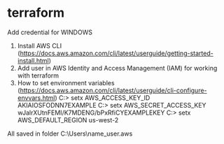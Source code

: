 # terraform


Add credential for WINDOWS
1. Install AWS CLI (https://docs.aws.amazon.com/cli/latest/userguide/getting-started-install.html)
2. Add user in AWS Identity and Access Management (IAM) for working with terraform
3. How to set environment variables (https://docs.aws.amazon.com/cli/latest/userguide/cli-configure-envvars.html)
C:\> setx AWS_ACCESS_KEY_ID AKIAIOSFODNN7EXAMPLE
C:\> setx AWS_SECRET_ACCESS_KEY wJalrXUtnFEMI/K7MDENG/bPxRfiCYEXAMPLEKEY
C:\> setx AWS_DEFAULT_REGION us-west-2

All saved in folder C:\Users\name_user\.aws

